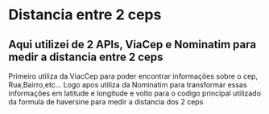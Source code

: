 # Distancia entre 2 ceps

## Aqui utilizei de 2 APIs, ViaCep e Nominatim para medir a distancia entre 2 ceps

Primeiro utiliza da ViacCep para poder encontrar informações sobre o cep, Rua,Bairro,etc...
Logo apos utiliza da Nominatim para transformar essas informações em latitude e longitude e volto para o codigo principal utilizado da formula de haversine para medir a distancia dos 2 ceps
